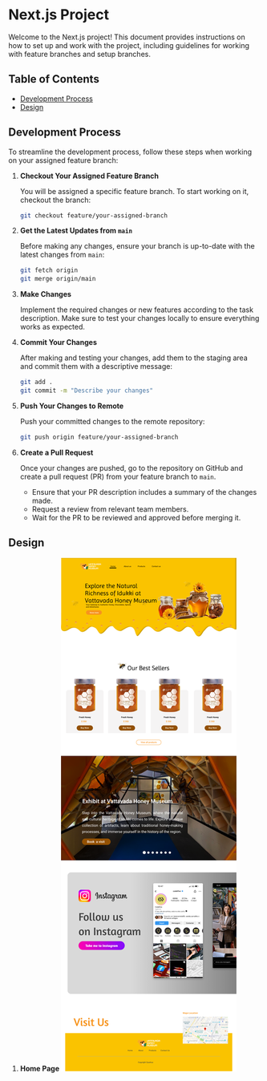 # Next.js Project

Welcome to the Next.js project! This document provides instructions on how to set up and work with the project, including guidelines for working with feature branches and setup branches.

## Table of Contents

- [Development Process](#development-process)
- [Design](#design)

## Development Process

To streamline the development process, follow these steps when working on your assigned feature branch:

1. **Checkout Your Assigned Feature Branch**

   You will be assigned a specific feature branch. To start working on it, checkout the branch:

   ```bash
   git checkout feature/your-assigned-branch
   ```

2. **Get the Latest Updates from `main`**

   Before making any changes, ensure your branch is up-to-date with the latest changes from `main`:

   ```bash
   git fetch origin
   git merge origin/main
   ```

3. **Make Changes**

   Implement the required changes or new features according to the task description. Make sure to test your changes locally to ensure everything works as expected.

4. **Commit Your Changes**

   After making and testing your changes, add them to the staging area and commit them with a descriptive message:

   ```bash
   git add .
   git commit -m "Describe your changes"
   ```

5. **Push Your Changes to Remote**

   Push your committed changes to the remote repository:

   ```bash
   git push origin feature/your-assigned-branch
   ```

6. **Create a Pull Request**

   Once your changes are pushed, go to the repository on GitHub and create a pull request (PR) from your feature branch to `main`.

   - Ensure that your PR description includes a summary of the changes made.
   - Request a review from relevant team members.
   - Wait for the PR to be reviewed and approved before merging it.

## Design

1. **Home Page**
![homepage](./design/homepage.png)